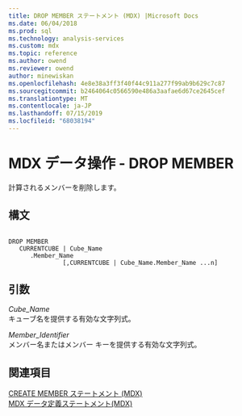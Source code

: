 ```yaml
---
title: DROP MEMBER ステートメント (MDX) |Microsoft Docs
ms.date: 06/04/2018
ms.prod: sql
ms.technology: analysis-services
ms.custom: mdx
ms.topic: reference
ms.author: owend
ms.reviewer: owend
author: minewiskan
ms.openlocfilehash: 4e8e38a3ff3f40f44c911a277f99ab9b629c7c87
ms.sourcegitcommit: b2464064c0566590e486a3aafae6d67ce2645cef
ms.translationtype: MT
ms.contentlocale: ja-JP
ms.lasthandoff: 07/15/2019
ms.locfileid: "68038194"
---
```

# <a name="mdx-data-definition---drop-member"></a>MDX データ操作 - DROP MEMBER


  計算されるメンバーを削除します。  
  
## <a name="syntax"></a>構文  
  
```  
  
DROP MEMBER   
   CURRENTCUBE | Cube_Name  
      .Member_Name   
               [,CURRENTCUBE | Cube_Name.Member_Name ...n]  
```  
  
## <a name="arguments"></a>引数  
 *Cube_Name*  
 キューブ名を提供する有効な文字列式。  
  
 *Member_Identifier*  
 メンバー名またはメンバー キーを提供する有効な文字列式。  
  
## <a name="see-also"></a>関連項目  
 [CREATE MEMBER ステートメント &#40;MDX&#41;](../mdx/mdx-data-definition-create-member.md)   
 [MDX データ定義ステートメント&#40;MDX&#41;](../mdx/mdx-data-definition-statements-mdx.md)  
  
  
